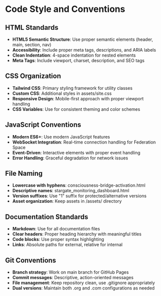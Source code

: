 # Code Style and Conventions

## HTML Standards
- **HTML5 Semantic Structure**: Use proper semantic elements (header, main, section, nav)
- **Accessibility**: Include proper meta tags, descriptions, and ARIA labels
- **Clean Indentation**: 4-space indentation for nested elements
- **Meta Tags**: Include viewport, charset, description, and SEO tags

## CSS Organization
- **Tailwind CSS**: Primary styling framework for utility classes
- **Custom CSS**: Additional styles in assets/site.css
- **Responsive Design**: Mobile-first approach with proper viewport handling
- **CSS Variables**: Use for consistent theming and color schemes

## JavaScript Conventions
- **Modern ES6+**: Use modern JavaScript features
- **WebSocket Integration**: Real-time connection handling for Federation Space
- **Event-Driven**: Interactive elements with proper event handling
- **Error Handling**: Graceful degradation for network issues

## File Naming
- **Lowercase with hyphens**: consciousness-bridge-activation.html
- **Descriptive names**: stargate_monitoring_dashboard.html
- **Version suffixes**: Use "1" suffix for protected/alternative versions
- **Asset organization**: Keep assets in /assets/ directory

## Documentation Standards
- **Markdown**: Use for all documentation files
- **Clear headers**: Proper heading hierarchy with meaningful titles
- **Code blocks**: Use proper syntax highlighting
- **Links**: Absolute paths for external, relative for internal

## Git Conventions
- **Branch strategy**: Work on main branch for GitHub Pages
- **Commit messages**: Descriptive, action-oriented messages
- **File management**: Keep repository clean, use .gitignore appropriately
- **Dual versions**: Maintain both .org and .com configurations as needed